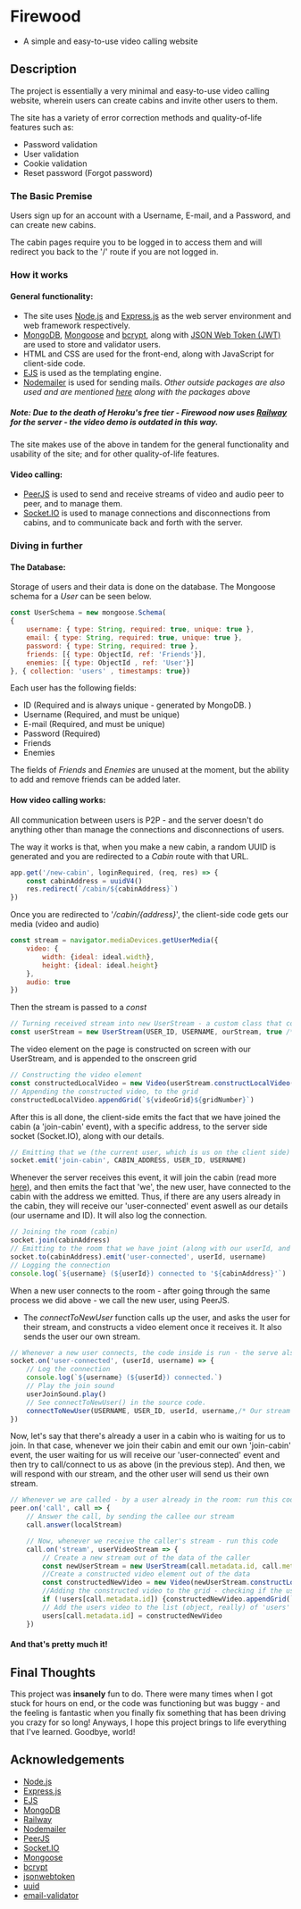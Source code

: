 
# Firewood
- A simple and easy-to-use video calling website

## Description

The project is essentially a very minimal and easy-to-use video calling website,
wherein users can create cabins and invite other users to them.

The site has a variety of error correction methods and quality-of-life features such as:
- Password validation
- User validation
- Cookie validation
- Reset password (Forgot password)

### The Basic Premise
Users sign up for an account with a Username, E-mail, and a Password, and can create
new cabins.

The cabin pages require you to be logged in to access them and will redirect you back to the '/' route if you are not logged in.

### How it works
#### General functionality:
- The site uses [Node.js](https://nodejs.org/en/) and [Express.js](https://expressjs.com/) as the web server environment and web framework respectively.
- [MongoDB](https://www.mongodb.com/), [Mongoose](https://mongoosejs.com/) and [bcrypt](https://www.npmjs.com/package/bcrypt), along with [JSON Web Token (JWT)](https://www.npmjs.com/package/jsonwebtoken) are used to store and validator users.
- HTML and CSS are used for the front-end, along with JavaScript for client-side code.
- [EJS](https://ejs.co/) is used as the templating engine.
- [Nodemailer](https://nodemailer.com/) is used for sending mails.
*Other outside packages are also used and are mentioned [here](#acknowledgements) along with the packages above*
##### *Note: Due to the death of Heroku's free tier - Firewood now uses [Railway](https://railway.app/) for the server - the video demo is outdated in this way.*
The site makes use of the above in tandem for the general functionality and usability of the site; and
for other quality-of-life features.

#### Video calling:
- [PeerJS](https://peerjs.com/) is used to send and receive streams of video and audio peer to peer, and to manage them.
- [Socket.IO](https://socket.io/) is used to manage connections and disconnections from cabins, and to communicate back and forth with the server.

### Diving in further
#### The Database:
Storage of users and their data is done on the database. The Mongoose schema for a *User* can be seen below.
```javascript
const UserSchema = new mongoose.Schema(
{
    username: { type: String, required: true, unique: true },
    email: { type: String, required: true, unique: true },
    password: { type: String, required: true },
    friends: [{ type: ObjectId, ref: 'Friends'}],
    enemies: [{ type: ObjectId , ref: 'User'}]
}, { collection: 'users' , timestamps: true})
```

Each user has the following fields:
- ID (Required and is always unique - generated by MongoDB. )
- Username (Required, and must be unique)
- E-mail (Required, and must be unique)
- Password (Required)
- Friends
- Enemies

The fields of *Friends* and *Enemies* are unused at the moment, but the ability to add and remove friends can be added later.

#### How video calling works:
All communication between users is P2P - and the server doesn't do anything other than manage the connections and disconnections of users.

The way it works is that, when you make a new cabin, a random UUID is generated and you are redirected to a *Cabin* route with that URL.
```javascript
app.get('/new-cabin', loginRequired, (req, res) => {
    const cabinAddress = uuidV4()
    res.redirect(`/cabin/${cabinAddress}`)
})
```

Once you are redirected to '*/cabin/{address}*', the client-side code gets our media (video and audio)
```javascript
const stream = navigator.mediaDevices.getUserMedia({
    video: {
        width: {ideal: ideal.width},
        height: {ideal: ideal.height}
    },
    audio: true
})
```

Then the stream is passed to a *const*
```javascript
// Turning received stream into new UserStream - a custom class that contains data about a stream
const userStream = new UserStream(USER_ID, USERNAME, ourStream, true /* true here means that this is our own stream*/)
```

The video element on the page is constructed on screen with our UserStream, and is appended to the onscreen grid
```javascript
// Constructing the video element
const constructedLocalVideo = new Video(userStream.constructLocalVideo(/* This is the text that the text-box should have ->*/ `You (${USERNAME})`))
// Appending the constructed video, to the grid
constructedLocalVideo.appendGrid(`${videoGrid}${gridNumber}`)
```

After this is all done, the client-side emits the fact that we have joined the cabin (a 'join-cabin' event), with a specific address, to the server side socket (Socket.IO), along with our details.
```javascript
// Emitting that we (the current user, which is us on the client side) have joined this specific cabin; and here are our details (id, username)
socket.emit('join-cabin', CABIN_ADDRESS, USER_ID, USERNAME)
```

Whenever the server receives this event, it will join the cabin (read more [here](https://socket.io/docs/v3/rooms/)), and then emits the fact that 'we', the new user, have connected to the cabin with the address we emitted. Thus, if there are any users already in the cabin, they will receive our 'user-connected' event aswell as our details (our username and ID). It will also log the connection.
```javascript
// Joining the room (cabin)
socket.join(cabinAddress)
// Emitting to the room that we have joint (along with our userId, and username)
socket.to(cabinAddress).emit('user-connected', userId, username)
// Logging the connection
console.log(`${username} (${userId}) connected to '${cabinAddress}'`)
```

When a new user connects to the room - after going through the same process we did above - we call the new user, using PeerJS.
- The *connectToNewUser* function calls up the user, and asks the user for their stream, and constructs a video element once it receives it. It also sends the user our own stream.
```javascript
// Whenever a new user connects, the code inside is run - the serve also passes through to us the username and id of the new user who connected.
socket.on('user-connected', (userId, username) => {
    // Log the connection
    console.log(`${username} (${userId}) connected.`)
    // Play the join sound
    userJoinSound.play()
    // See connectToNewUser() in the source code.
    connectToNewUser(USERNAME, USER_ID, userId, username,/* Our stream -> */ stream)
})
```

Now, let's say that there's already a user in a cabin who is waiting for us to join. In that case, whenever we join their cabin and emit our own 'join-cabin' event, the user waiting for us will receive our 'user-connected' event and then try to call/connect to us as above (in the previous step).
And then, we will respond with our stream, and the other user will send us their own stream.

```javascript
// Whenever we are called - by a user already in the room: run this code.
peer.on('call', call => {
    // Answer the call, by sending the callee our stream
    call.answer(localStream)

    // Now, whenever we receive the caller's stream - run this code
    call.on('stream', userVideoStream => {
        // Create a new stream out of the data of the caller
        const newUserStream = new UserStream(call.metadata.id, call.metadata.username, userVideoStream)
        //Create a constructed video element out of the data
        const constructedNewVideo = new Video(newUserStream.constructLocalVideo())
        //Adding the constructed video to the grid - checking if the user is already added to the grid/alraedy initialized in our 'users' object
        if (!users[call.metadata.id]) {constructedNewVideo.appendGrid(`${videoGrid}${gridNumber}`); calculateGrid()}
        // Add the users video to the list (object, really) of 'users' so that we don't accidentally add multiple of his video elements.
        users[call.metadata.id] = constructedNewVideo
    })
```

#### And that's pretty much it!

## Final Thoughts
This project was **insanely** fun to do. There were many times when I got stuck for hours on end, or the code was functioning but was buggy - and the feeling is fantastic when you finally fix something that has been driving you crazy for so long! Anyways, I hope this project brings to life everything that I've learned. Goodbye, world!

## Acknowledgements

 - [Node.js](https://nodejs.org/en/)
 - [Express.js](https://expressjs.com/)
 - [EJS](https://ejs.co/)
 - [MongoDB](https://www.mongodb.com/)
 - [Railway](https://railway.app/)
 - [Nodemailer](https://nodemailer.com/)
 - [PeerJS](https://peerjs.com/)
 - [Socket.IO](https://socket.io/)
 - [Mongoose](https://mongoosejs.com/)
 - [bcrypt](https://www.npmjs.com/package/bcrypt)
 - [jsonwebtoken](https://www.npmjs.com/package/jsonwebtoken)
 - [uuid](https://www.npmjs.com/package/uuid)
 - [email-validator](https://www.npmjs.com/package/email-validator)
